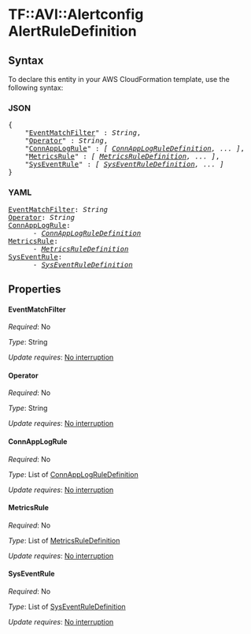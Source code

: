 # TF::AVI::Alertconfig AlertRuleDefinition

## Syntax

To declare this entity in your AWS CloudFormation template, use the following syntax:

### JSON

<pre>
{
    "<a href="#eventmatchfilter" title="EventMatchFilter">EventMatchFilter</a>" : <i>String</i>,
    "<a href="#operator" title="Operator">Operator</a>" : <i>String</i>,
    "<a href="#connapplogrule" title="ConnAppLogRule">ConnAppLogRule</a>" : <i>[ <a href="connapplogruledefinition.md">ConnAppLogRuleDefinition</a>, ... ]</i>,
    "<a href="#metricsrule" title="MetricsRule">MetricsRule</a>" : <i>[ <a href="metricsruledefinition.md">MetricsRuleDefinition</a>, ... ]</i>,
    "<a href="#syseventrule" title="SysEventRule">SysEventRule</a>" : <i>[ <a href="syseventruledefinition.md">SysEventRuleDefinition</a>, ... ]</i>
}
</pre>

### YAML

<pre>
<a href="#eventmatchfilter" title="EventMatchFilter">EventMatchFilter</a>: <i>String</i>
<a href="#operator" title="Operator">Operator</a>: <i>String</i>
<a href="#connapplogrule" title="ConnAppLogRule">ConnAppLogRule</a>: <i>
      - <a href="connapplogruledefinition.md">ConnAppLogRuleDefinition</a></i>
<a href="#metricsrule" title="MetricsRule">MetricsRule</a>: <i>
      - <a href="metricsruledefinition.md">MetricsRuleDefinition</a></i>
<a href="#syseventrule" title="SysEventRule">SysEventRule</a>: <i>
      - <a href="syseventruledefinition.md">SysEventRuleDefinition</a></i>
</pre>

## Properties

#### EventMatchFilter

_Required_: No

_Type_: String

_Update requires_: [No interruption](https://docs.aws.amazon.com/AWSCloudFormation/latest/UserGuide/using-cfn-updating-stacks-update-behaviors.html#update-no-interrupt)

#### Operator

_Required_: No

_Type_: String

_Update requires_: [No interruption](https://docs.aws.amazon.com/AWSCloudFormation/latest/UserGuide/using-cfn-updating-stacks-update-behaviors.html#update-no-interrupt)

#### ConnAppLogRule

_Required_: No

_Type_: List of <a href="connapplogruledefinition.md">ConnAppLogRuleDefinition</a>

_Update requires_: [No interruption](https://docs.aws.amazon.com/AWSCloudFormation/latest/UserGuide/using-cfn-updating-stacks-update-behaviors.html#update-no-interrupt)

#### MetricsRule

_Required_: No

_Type_: List of <a href="metricsruledefinition.md">MetricsRuleDefinition</a>

_Update requires_: [No interruption](https://docs.aws.amazon.com/AWSCloudFormation/latest/UserGuide/using-cfn-updating-stacks-update-behaviors.html#update-no-interrupt)

#### SysEventRule

_Required_: No

_Type_: List of <a href="syseventruledefinition.md">SysEventRuleDefinition</a>

_Update requires_: [No interruption](https://docs.aws.amazon.com/AWSCloudFormation/latest/UserGuide/using-cfn-updating-stacks-update-behaviors.html#update-no-interrupt)

